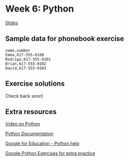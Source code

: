 # Week 6: Python

[Slides](https://docs.google.com/presentation/d/19NuEhhVG8D8dQYZMTp2K1-Xv0YM2v3_vCmSCxgspReY/edit?usp=sharing)


## Sample data for phonebook exercise

```
name,number
Emma,617-555-0100
Rodrigo,617-555-0101
Brian,617-555-0102
David,617-555-0103
```


## Exercise solutions

Check back soon!


## Extra resources

[Video on Python](https://www.youtube.com/watch?v=mgBpcQRDtl0)

[Python Documentation](https://docs.python.org/3/)

[Google for Education - Python help](https://developers.google.com/edu/python/introduction)

[Google Python Exercises for extra practice](https://developers.google.com/edu/python/exercises/basic)
